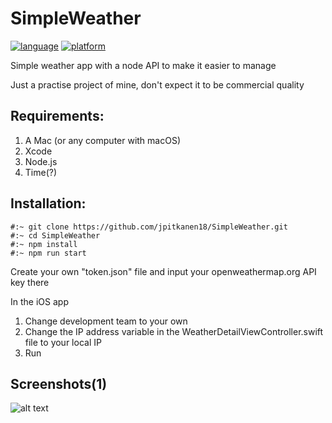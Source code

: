 # SimpleWeather

[![language](https://img.shields.io/badge/language-Swift%204.2-orange.svg)](https://developer.apple.com/swift/)
[![platform](https://img.shields.io/badge/iOS-13.0-lightgrey.svg)](https://img.shields.io/badge/iOS-13.0-lightgrey.svg)

Simple weather app with a node API to make it easier to manage

Just a practise project of mine, don't expect it to be commercial quality

## Requirements:

1. A Mac (or any computer with macOS)
2. Xcode
3. Node.js
4. Time(?)

## Installation:

<pre><code>#:~ git clone https://github.com/jpitkanen18/SimpleWeather.git
#:~ cd SimpleWeather
#:~ npm install
#:~ npm run start
</code></pre>

Create your own "token.json" file and input your openweathermap.org API key there

In the iOS app

1. Change development team to your own
2. Change the IP address variable in the WeatherDetailViewController.swift file to your local IP
3. Run

## Screenshots(1)

![alt text](https://github.com/jpitkanen18/SimpleWeather/blob/master/screenshots/Screenshot%202019-11-03%at%19.09.20.png?raw=true "Screenshot one(1)")

